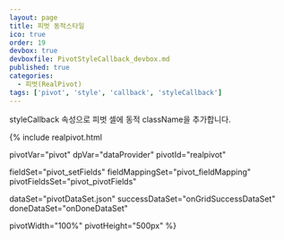 ```yaml
---
layout: page
title: 피벗 동적스타일
ico: true
order: 19
devbox: true
devboxfile: PivotStyleCallback_devbox.md
published: true
categories:
  - 피벗(RealPivot)
tags: ['pivot', 'style', 'callback', 'styleCallback']
---
```


styleCallback 속성으로 피벗 셀에 동적 className을 추가합니다.

<script>
var onGridSuccessDataSet = function(data, textStatus, jqXHR) {
    dataProvider.setRows(data);
    pivot.drawView();
}
var onDoneDataSet = function() {

}

var onSuccessColumnSet = function(data, textStatus, jqXHR) {
}  

</script>

{% include realpivot.html

  pivotVar="pivot"
  dpVar="dataProvider"
  pivotId="realpivot"

  fieldSet="pivot_setFields"
  fieldMappingSet="pivot_fieldMapping"
  pivotFieldsSet="pivot_pivotFields"

  dataSet="pivotDataSet.json"
  successDataSet="onGridSuccessDataSet"
  doneDataSet="onDoneDataSet"

  pivotWidth="100%"
  pivotHeight="500px" %}